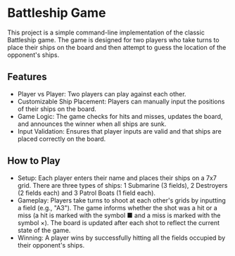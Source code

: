 # Battleship Game
This project is a simple command-line implementation of the classic Battleship game. The game is designed for two players who take turns to place their ships on the board and then attempt to guess the location of the opponent's ships.

## Features
- Player vs Player: Two players can play against each other.
- Customizable Ship Placement: Players can manually input the positions of their ships on the board.
- Game Logic: The game checks for hits and misses, updates the board, and announces the winner when all ships are sunk.
- Input Validation: Ensures that player inputs are valid and that ships are placed correctly on the board.

## How to Play
- Setup: Each player enters their name and places their ships on a 7x7 grid. There are three types of ships: 1 Submarine (3 fields), 2 Destroyers (2 fields each) and 3 Patrol Boats (1 field each).
- Gameplay: Players take turns to shoot at each other's grids by inputting a field (e.g., "A3"). The game informs whether the shot was a hit or a miss (a hit is marked with the symbol ■ and a miss is marked with the symbol ×). The board is updated after each shot to reflect the current state of the game.
- Winning: A player wins by successfully hitting all the fields occupied by their opponent's ships.
